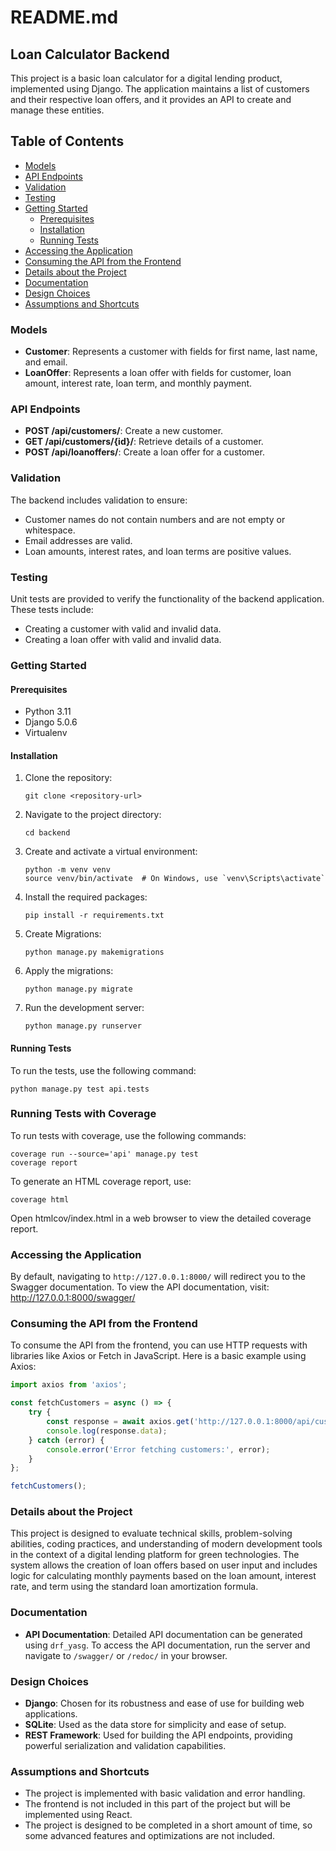 # README.md

## Loan Calculator Backend

This project is a basic loan calculator for a digital lending product, implemented using Django. The application maintains a list of customers and their respective loan offers, and it provides an API to create and manage these entities.

## Table of Contents

- [Models](#models)
- [API Endpoints](#api-endpoints)
- [Validation](#validation)
- [Testing](#testing)
- [Getting Started](#getting-started)
  - [Prerequisites](#prerequisites)
  - [Installation](#installation)
  - [Running Tests](#running-tests)
- [Accessing the Application](#accessing-the-application)
- [Consuming the API from the Frontend](#consuming-the-api-from-the-frontend)
- [Details about the Project](#details-about-the-project)
- [Documentation](#documentation)
- [Design Choices](#design-choices)
- [Assumptions and Shortcuts](#assumptions-and-shortcuts)

### Models

- **Customer**: Represents a customer with fields for first name, last name, and email.
- **LoanOffer**: Represents a loan offer with fields for customer, loan amount, interest rate, loan term, and monthly payment.

### API Endpoints

- **POST /api/customers/**: Create a new customer.
- **GET /api/customers/{id}/**: Retrieve details of a customer.
- **POST /api/loanoffers/**: Create a loan offer for a customer.

### Validation

The backend includes validation to ensure:

- Customer names do not contain numbers and are not empty or whitespace.
- Email addresses are valid.
- Loan amounts, interest rates, and loan terms are positive values.

### Testing

Unit tests are provided to verify the functionality of the backend application. These tests include:

- Creating a customer with valid and invalid data.
- Creating a loan offer with valid and invalid data.

### Getting Started

#### Prerequisites

- Python 3.11
- Django 5.0.6
- Virtualenv

#### Installation

1. Clone the repository:

   ```
   git clone <repository-url>
   ```

2. Navigate to the project directory:

   ```
   cd backend
   ```

3. Create and activate a virtual environment:

   ```
   python -m venv venv
   source venv/bin/activate  # On Windows, use `venv\Scripts\activate`
   ```

4. Install the required packages:

   ```
   pip install -r requirements.txt
   ```
5. Create Migrations:
   ```
   python manage.py makemigrations
   ```

6. Apply the migrations:

   ```
   python manage.py migrate
   ```

7. Run the development server:

   ```
   python manage.py runserver
   ```

#### Running Tests

To run the tests, use the following command:

```
python manage.py test api.tests
```

### Running Tests with Coverage

To run tests with coverage, use the following commands:

```
coverage run --source='api' manage.py test
coverage report
```

To generate an HTML coverage report, use:

```
coverage html
```

Open htmlcov/index.html in a web browser to view the detailed coverage report.

### Accessing the Application

By default, navigating to `http://127.0.0.1:8000/` will redirect you to the Swagger documentation. To view the API documentation, visit:
http://127.0.0.1:8000/swagger/


### Consuming the API from the Frontend

To consume the API from the frontend, you can use HTTP requests with libraries like Axios or Fetch in JavaScript. Here is a basic example using Axios:

```javascript
import axios from 'axios';

const fetchCustomers = async () => {
    try {
        const response = await axios.get('http://127.0.0.1:8000/api/customers/');
        console.log(response.data);
    } catch (error) {
        console.error('Error fetching customers:', error);
    }
};

fetchCustomers();
```

### Details about the Project

This project is designed to evaluate technical skills, problem-solving abilities, coding practices, and understanding of modern development tools in the context of a digital lending platform for green technologies. The system allows the creation of loan offers based on user input and includes logic for calculating monthly payments based on the loan amount, interest rate, and term using the standard loan amortization formula.

### Documentation

- **API Documentation**: Detailed API documentation can be generated using `drf_yasg`. To access the API documentation, run the server and navigate to `/swagger/` or `/redoc/` in your browser.

### Design Choices

- **Django**: Chosen for its robustness and ease of use for building web applications.
- **SQLite**: Used as the data store for simplicity and ease of setup.
- **REST Framework**: Used for building the API endpoints, providing powerful serialization and validation capabilities.

### Assumptions and Shortcuts

- The project is implemented with basic validation and error handling.
- The frontend is not included in this part of the project but will be implemented using React.
- The project is designed to be completed in a short amount of time, so some advanced features and optimizations are not included.
